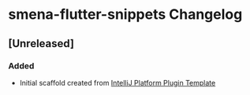 <!-- Keep a Changelog guide -> https://keepachangelog.com -->

# smena-flutter-snippets Changelog

## [Unreleased]
### Added
- Initial scaffold created from [IntelliJ Platform Plugin Template](https://github.com/JetBrains/intellij-platform-plugin-template)
